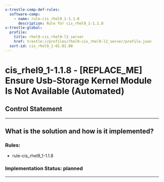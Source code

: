 ```yaml
---
x-trestle-comp-def-rules:
  software-comp:
    - name: rule-cis_rhel9_1-1.1.8
      description: Rule for cis_rhel9_1-1.1.8
x-trestle-global:
  profile:
    title: rhel9-cis_rhel9-l2_server
    href: trestle://profiles/rhel9-cis_rhel9-l2_server/profile.json
  sort-id: cis_rhel9_1-01.01.08
---
```


# cis_rhel9_1-1.1.8 - \[REPLACE_ME\] Ensure Usb-Storage Kernel Module Is Not Available (Automated)

## Control Statement

______________________________________________________________________

## What is the solution and how is it implemented?

<!-- For implementation status enter one of: implemented, partial, planned, alternative, not-applicable -->

<!-- Note that the list of rules under ### Rules: is read-only and changes will not be captured after assembly to JSON -->

<!-- Add control implementation description here for control: cis_rhel9_1-1.1.8 -->

### Rules:

  - rule-cis_rhel9_1-1.1.8

### Implementation Status: planned

______________________________________________________________________
